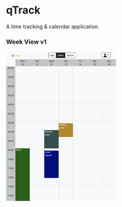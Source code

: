 # qTrack
A time tracking & calendar application.

### Week View v1
<kbd>
<img src="week_view_example.png" width="300px" alt="Main View">
</kbd>
